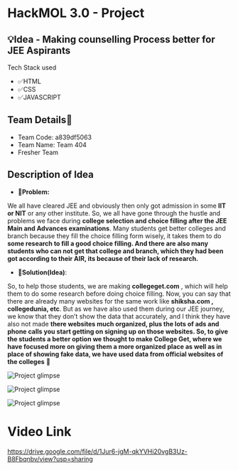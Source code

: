 # HackMOL 3.0 - Project
## 💡Idea - Making counselling Process better for JEE Aspirants
Tech Stack used
- ✅HTML
- ✅CSS
- ✅JAVASCRIPT
## Team Details🏁
- Team Code: a839df5063
- Team Name: Team 404 
- Fresher Team
## Description of Idea
- **🤔Problem:**

 We all have cleared JEE and obviously then only got admission in some **IIT or NIT** or any other institute. So, we all have gone through the hustle and problems we face during **college selection and choice filling after the JEE Main and Advances examinations**. Many students get better colleges and branch because they fill the choice filling form wisely, it takes them to do **some research to fill a good choice filling. And there are also many students who can not get that college and branch, which they had been got according to their AIR, its because of their lack of research.**
 - **💎Solution(Idea)**:
 
 So, to help those students, we are making **collegeget.com** , which will help them to do some research before doing choice filling. Now, you can say that there are already many websites for the same work like **shiksha.com , collegedunia, etc**. But as we have also used them during our JEE journey, we know that they don’t show the data that accurately, and I think they have also not made **there websites much organized, plus the lots of ads and phone calls you start getting on signing up on those websites. So, to give the students a better option we thought to make College Get, where we have focused more on giving them a more organized place as well as in place of showing fake data, we have used data from official websites of the colleges** 💪
 
 
![Project glimpse](https://github.com/error-404xdhruv/HackMOL-3.0-Project/blob/main/Screenshot%20(468).png)

![Project glimpse](https://github.com/error-404xdhruv/HackMOL-3.0-Project/blob/main/Screenshot%20(469).png)

![Project glimpse](https://github.com/error-404xdhruv/HackMOL-3.0-Project/blob/main/Screenshot%20(470).png)

# Video Link
https://drive.google.com/file/d/1Jur6-jgM-qkYVHi20vgB3Uz-B8Fbqnbv/view?usp=sharing



 
